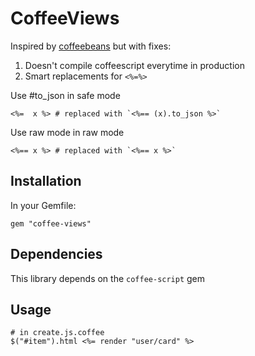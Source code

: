 CoffeeViews
=================
Inspired by [coffeebeans](https://github.com/markbates/coffeebeans) but with fixes:

 1. Doesn't compile coffeescript everytime in production
 2. Smart replacements for `<%=%>`

Use #to_json in safe mode

    <%=  x %> # replaced with `<%== (x).to_json %>`

Use raw mode in raw mode    
    
    <%== x %> # replaced with `<%== x %>`

Installation
------------
In your Gemfile:

    gem "coffee-views"

Dependencies
------------

This library depends on the `coffee-script` gem

Usage
-----

    # in create.js.coffee
    $("#item").html <%= render "user/card" %>